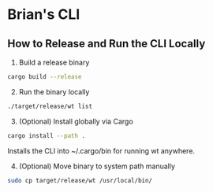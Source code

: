 # Brian's CLI

## How to Release and Run the CLI Locally

1. Build a release binary

```bash
cargo build --release
```

2.  Run the binary locally

```bash
./target/release/wt list
```

3. (Optional) Install globally via Cargo

```bash
cargo install --path .
```

Installs the CLI into ~/.cargo/bin for running wt anywhere.

4. (Optional) Move binary to system path manually

```bash
sudo cp target/release/wt /usr/local/bin/
```
